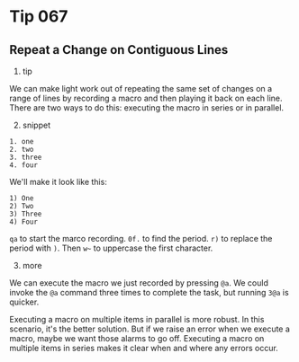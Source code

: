 # Tip 067

## Repeat a Change on Contiguous Lines

1. tip 

We can make light work out of repeating the same set of changes on a range of lines by recording a macro and then playing it back on each line. There are two ways to do this: executing the macro in series or in parallel.

2. snippet

```
1. one
2. two
3. three
4. four
```

We'll make it look like this:

```
1) One 
2) Two 
3) Three 
4) Four 
```

`qa` to start the marco recording. `0f.` to find the period. `r)` to replace the period with `)`. Then `w~` to uppercase the first character.

3. more

We can execute the macro we just recorded by pressing `@a`. We could invoke the `@a` command three times to complete the task, but running `3@a` is quicker.

Executing a macro on multiple items in parallel is more robust. In this scenario, it's the better solution. But if we raise an error when we execute a macro, maybe we want those alarms to go off. Executing a macro on multiple items in series makes it clear when and where any errors occur.
